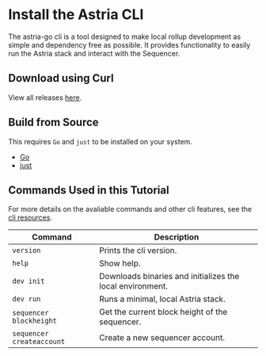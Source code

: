 # Install the Astria CLI

The astria-go cli is a tool designed to make local rollup development as simple and dependency free as possible. It provides functionality to easily run the Astria stack and interact with the Sequencer.

## Download using Curl

<!--@include: ../../components/_astria-go-cli-install.md-->

View all releases [here](https://github.com/astriaorg/astria-cli-go/releases).

## Build from Source

This requires `Go` and `just` to be installed on your system.

- [Go](https://go.dev/doc/install)
- [just](https://github.com/casey/just)

<!--@include: ../../components/_astria-go-cli-build-from-source.md-->

## Commands Used in this Tutorial

For more details on the avaliable commands and other cli features, see the
[cli resources](../references/astria-go/cli-commands.md).

| Command                   | Description                                               |
|---------------------------|-----------------------------------------------------------|
| `version`                 | Prints the cli version.                                   |
| `help`                    | Show help.                                                |
| `dev init`                | Downloads binaries and initializes the local environment. |
| `dev run`                 | Runs a minimal, local Astria stack.                       |
| `sequencer blockheight`   | Get the current block height of the sequencer.            |
| `sequencer createaccount` | Create a new sequencer account.                           |
